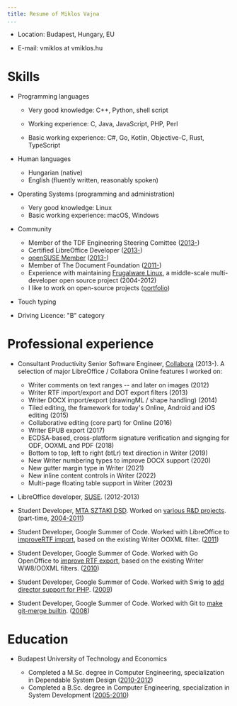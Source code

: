 ```yaml
---
title: Resume of Miklos Vajna
...
```


- Location: Budapest, Hungary, EU

- E-mail: vmiklos at vmiklos.hu

# Skills

- Programming languages 

  - Very good knowledge:
    C++,
    Python,
    shell script

  - Working experience:
    C,
    Java,
    JavaScript,
    PHP,
    Perl

  - Basic working experience:
    C#,
    Go,
    Kotlin,
    Objective-C,
    Rust,
    TypeScript

<!---
Go: https://github.com/42wim/matterircd, https://github.com/MichaelMure/git-bug
Kotlin: https://github.com/vmiklos/plees-tracker
Objective-C: https://gerrit.libreoffice.org/c/online/+/90917
Rust: https://github.com/matrix-org/matrix-ircd/pull/75
--->

- Human languages 

  - Hungarian (native)
  - English (fluently written, reasonably spoken)

- Operating Systems (programming and administration) 

  - Very good knowledge: Linux 
  - Basic working experience: macOS, Windows

- Community

  - Member of the TDF Engineering Steering Comittee
    ([2013-](https://www.documentfoundation.org/governance/engineering-steering-committee/))
  - Certified LibreOffice Developer ([2013-](http://www.documentfoundation.org/certification/developers/))
  - [openSUSE Member](http://en.opensuse.org/openSUSE:Members) ([2013-](https://connect.opensuse.org/pg/profile/vmiklos))
  - Member of The Document Foundation ([2011-](https://www.documentfoundation.org/governance/members/))
  - Experience with maintaining [Frugalware Linux](http://frugalware.org/), a
    middle-scale multi-developer open source project (2004-2012)
  - I like to work on open-source projects
    ([portfolio](https://vmiklos.hu/portfolio/))

- Touch typing

- Driving Licence: "B" category

# Professional experience

- Consultant Productivity Senior Software Engineer, [Collabora](http://www.collabora.com/) (2013-).
  A selection of major LibreOffice / Collabora Online features I worked on:

  - Writer comments on text ranges -- and later on images (2012)
  - Writer RTF import/export and DOT export filters (2013)
  - Writer DOCX import/export (drawingML / shape handling) (2014)
  - Tiled editing, the framework for today's Online, Android and iOS editing (2015)
  - Collaborative editing (core part) for Online (2016)
  - Writer EPUB export (2017)
  - ECDSA-based, cross-platform signature verification and signging for ODF, OOXML and PDF (2018)
  - Bottom to top, left to right (btLr) text direction in Writer (2019)
  - New Writer numbering types to improve DOCX support (2020)
  - New gutter margin type in Writer (2021)
  - New inline content controls in Writer (2022)
  - Multi-page floating table support in Writer (2023)

- LibreOffice developer, [SUSE](http://www.suse.com/). (2012-2013)

- Student Developer, [MTA SZTAKI DSD](http://dsd.sztaki.hu/). Worked on
  [various R&D projects](http://dsd.sztaki.hu/projects/). (part-time,
  [2004-2011](http://dsd.sztaki.hu/people/miklos_vajna/en/))

- Student Developer, Google Summer of Code. Worked with LibreOffice to
  [improveRTF import](http://www.google-melange.com/gsoc/project/details/google/gsoc2011/vmiklos/5639274879778816), based on the existing Writer OOXML filter.
  ([2011](http://vmiklos.hu/resume/gsoc2011.jpg))

- Student Developer, Google Summer of Code. Worked with Go OpenOffice to
  [improve RTF export](http://www.google-melange.com/gsoc/project/details/google/gsoc2010/vmiklos/5757334940811264), based on the existing Writer WW8/OOXML filters.
  ([2010](http://vmiklos.hu/resume/gsoc2010.jpg))

- Student Developer, Google Summer of Code. Worked with Swig to
  [add director support for PHP](http://www.google-melange.com/gsoc/project/details/google/gsoc2009/vmiklos/5685265389584384).
  ([2009](http://vmiklos.hu/resume/gsoc2009.jpg))

- Student Developer, Google Summer of Code. Worked with Git to
  [make git-merge builtin](https://developers.google.com/open-source/soc/2008/?csw=1#git).
  ([2008](http://vmiklos.hu/resume/gsoc2008.jpg))

# Education

- Budapest University of Technology and Economics

  - Completed a M.Sc. degree in Computer Engineering, specialization in
    Dependable System Design ([2010-2012](http://vmiklos.hu/resume/msc.jpg))
  - Completed a B.Sc. degree in Computer Engineering, specialization in
    System Development
    ([2005-2010](http://vmiklos.hu/resume/bsc.jpg))
